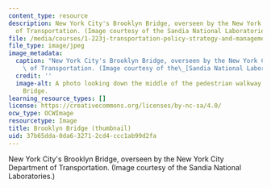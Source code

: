 ```yaml
---
content_type: resource
description: New York City's Brooklyn Bridge, overseen by the New York City Department
  of Transportation. (Image courtesy of the Sandia National Laboratories.)
file: /media/courses/1-223j-transportation-policy-strategy-and-management-fall-2004/37b65dda0da632712cd4ccc1ab99d2fa_1-223jf04-th.jpg
file_type: image/jpeg
image_metadata:
  caption: "New York City's Brooklyn Bridge, overseen by the New York City Department\
    \ of Transportation. (Image courtesy of the\_[Sandia National Laboratories](http://www.sandia.gov/).)"
  credit: ''
  image-alt: A photo looking down the middle of the pedestrian walkway on the Brooklyn
    Bridge.
learning_resource_types: []
license: https://creativecommons.org/licenses/by-nc-sa/4.0/
ocw_type: OCWImage
resourcetype: Image
title: Brooklyn Bridge (thumbnail)
uid: 37b65dda-0da6-3271-2cd4-ccc1ab99d2fa
---
```

New York City's Brooklyn Bridge, overseen by the New York City Department of Transportation. (Image courtesy of the Sandia National Laboratories.)